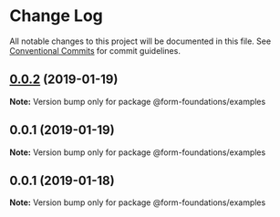 # Change Log

All notable changes to this project will be documented in this file.
See [Conventional Commits](https://conventionalcommits.org) for commit guidelines.

## [0.0.2](https://github.com/nathanvale/form-foundations/compare/@form-foundations/examples@0.0.1...@form-foundations/examples@0.0.2) (2019-01-19)

**Note:** Version bump only for package @form-foundations/examples





## 0.0.1 (2019-01-19)

**Note:** Version bump only for package @form-foundations/examples





## 0.0.1 (2019-01-18)

**Note:** Version bump only for package @form-foundations/examples

